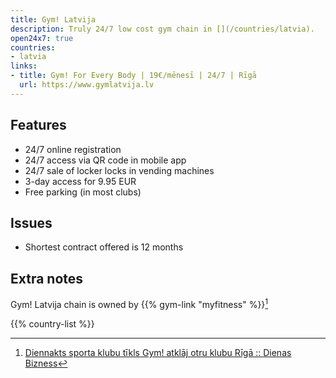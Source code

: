```yaml
---
title: Gym! Latvija
description: Truly 24/7 low cost gym chain in [](/countries/latvia).
open24x7: true
countries:
- latvia
links:
- title: Gym! For Every Body | 19€/mēnesī | 24/7 | Rīgā
  url: https://www.gymlatvija.lv
---
```


## Features

- 24/7 online registration
- 24/7 access via QR code in mobile app
- 24/7 sale of locker locks in vending machines
- 3-day access for 9.95 EUR
- Free parking (in most clubs)

## Issues

- Shortest contract offered is 12 months

## Extra notes

Gym! Latvija chain is owned by {{% gym-link "myfitness" %}}[^1]

{{% country-list %}}

[^1]: [Diennakts sporta klubu tīkls Gym! atklāj otru klubu Rīgā :: Dienas Bizness](https://www.db.lv/zinas/diennakts-sporta-klubu-tikls-gym-atklaj-otru-klubu-riga-503710)
